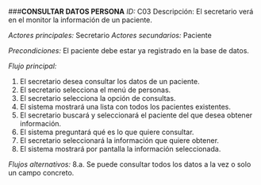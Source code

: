 ###**CONSULTAR DATOS PERSONA**
*ID:* C03	Descripción: El secretario verá en el monitor la información de un paciente.

*Actores principales:* Secretario       *Actores secundarios:* Paciente

*Precondiciones:*
El paciente debe estar ya registrado en la base de datos.

*Flujo principal:*
1. El secretario desea consultar los datos de un paciente.
2. El secretario selecciona el menú de personas.
4. El secretario selecciona la opción de consultas.
5. El sistema mostrará una lista con todos los pacientes existentes.
6. El secretario buscará y seleccionará el paciente del que desea obtener información.
7. El sistema preguntará qué es lo que quiere consultar.
8. El secretario seleccionará la información que quiere obtener.
9. El sistema mostrará por pantalla la información seleccionada.

*Flujos alternativos:*
8.a. Se puede consultar todos los datos a la vez o solo un campo concreto.